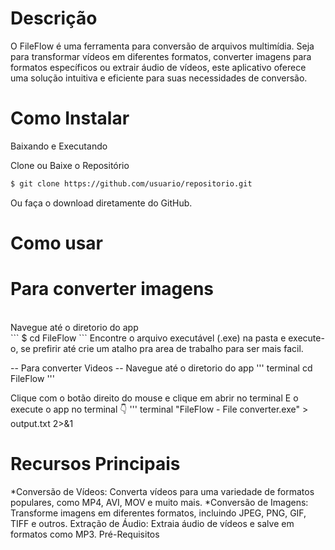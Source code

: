# Descrição
O FileFlow é uma ferramenta para conversão de arquivos multimídia. Seja para transformar vídeos em diferentes formatos, converter imagens para formatos específicos ou extrair áudio de vídeos, este aplicativo oferece uma solução intuitiva e eficiente para suas necessidades de conversão.


# Como Instalar
Baixando e Executando

Clone ou Baixe o Repositório

```bash
$ git clone https://github.com/usuario/repositorio.git
```
Ou faça o download diretamente do GitHub.

# Como usar
<h1>Para converter imagens</h1> <br>
Navegue até o diretorio do app <br>
```
$ cd FileFlow
```
Encontre o arquivo executável (.exe) na pasta e execute-o, se prefirir até crie um atalho pra area de trabalho para ser mais facil.

-- Para converter Videos -- 
Navegue até o diretorio do app
''' terminal
  cd FileFlow 
'''

Clique com o botão direito do mouse e clique em abrir no terminal
E o execute o app no terminal 👇
''' terminal
"FileFlow - File converter.exe" > output.txt 2>&1

# Recursos Principais
*Conversão de Vídeos: Converta vídeos para uma variedade de formatos populares, como MP4, AVI, MOV e muito mais.
*Conversão de Imagens: Transforme imagens em diferentes formatos, incluindo JPEG, PNG, GIF, TIFF e outros.
Extração de Áudio: Extraia áudio de vídeos e salve em formatos como MP3.
Pré-Requisitos
